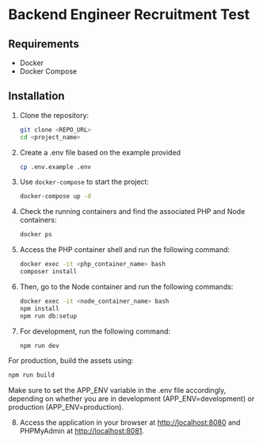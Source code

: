 # Backend Engineer Recruitment Test

## Requirements

- Docker
- Docker Compose

## Installation

1. Clone the repository:
   ```bash
   git clone <REPO_URL>
   cd <project_name>
   ```

2. Create a .env file based on the example provided
   ```bash
   cp .env.example .env
   ```

3. Use `docker-compose` to start the project:
   ```bash
   docker-compose up -d
   ```

4. Check the running containers and find the associated PHP and Node containers:
   ```bash
   docker ps
   ```

5. Access the PHP container shell and run the following command:
   ```bash
   docker exec -it <php_container_name> bash
   composer install
   ```

6. Then, go to the Node container and run the following commands:
   ```bash
   docker exec -it <node_container_name> bash
   npm install
   npm run db:setup
   ```

7. For development, run the following command:
   ```bash
   npm run dev
   ```
For production, build the assets using:
   ```bash
   npm run build
   ```
Make sure to set the APP_ENV variable in the .env file accordingly, depending on whether you are in development (APP_ENV=development) or production (APP_ENV=production).

8. Access the application in your browser at [http://localhost:8080](http://localhost:8080) and PHPMyAdmin at [http://localhost:8081](http://localhost:8081).